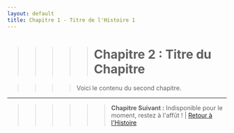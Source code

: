 ```yaml
---
layout: default
title: Chapitre 1 - Titre de l'Histoire 1
---
```


>>>>># Chapitre 2 : Titre du Chapitre

>>>>Voici le contenu du second chapitre.

---

>>>>>>**Chapitre Suivant :** Indisponible pour le moment, restez à l'affût ! | [Retour à l'Histoire](nom-histoire-1.md)


